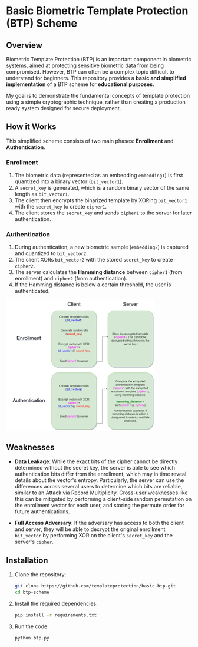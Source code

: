 # Basic Biometric Template Protection (BTP) Scheme

## Overview
Biometric Template Protection (BTP) is an important component in biometric systems, aimed at protecting sensitive biometric data from being compromised. However, BTP can often be a complex topic difficult to understand for beginners. This repository provides a **basic and simplified implementation** of a BTP scheme for **educational purposes**. 

My goal is to demonstrate the fundamental concepts of template protection using a simple cryptographic technique, rather than creating a production ready system designed for secure deployment.

## How it Works

This simplified scheme consists of two main phases: **Enrollment** and **Authentication**.

### Enrollment
1. The biometric data (represented as an embedding `embedding1`) is first quantized into a binary vector (`bit_vector1`).
2. A `secret_key` is generated, which is a random binary vector of the same length as `bit_vector1`.
3. The client then encrypts the binarized template by XORing `bit_vector1` with the `secret_key` to create `cipher1`.
4. The client stores the `secret_key` and sends `cipher1` to the server for later authentication.

### Authentication
1. During authentication, a new biometric sample (`embedding2`) is captured and quantized to `bit_vector2`.
2. The client XORs `bit_vector2` with the stored `secret_key` to create `cipher2`.
3. The server calculates the **Hamming distance** between `cipher1` (from enrollment) and `cipher2` (from authentication).
4. If the Hamming distance is below a certain threshold, the user is authenticated.

<a href="url"><img src="/Images/Scheme_Diagram.png" height='auto' width=80% ></a>


## Weaknesses
- **Data Leakage**: While the exact bits of the cipher cannot be directly determined without the secret key, the server is able to see which authentication bits differ from the enrollment, which may in time reveal details about the vector's entropy. Particularly, the server can use the differences across several users to determine which bits are reliable, similar to an Attack via Record Multiplicity. Cross-user weaknesses like this can be mitigated by performing a client-side random permutation on the enrollment vector for each user, and storing the permute order for future authentications. 

- **Full Access Adversary**: If the adversary has access to both the client and server, they will be able to decrypt the original enrollment `bit_vector` by performing XOR on the client's `secret_key` and the server's `cipher`.

## Installation

1. Clone the repository:
   ```bash
   git clone https://github.com/templateprotection/basic-btp.git
   cd btp-scheme
   ```

2. Install the required dependencies:
   ```bash
   pip install -r requirements.txt
   ```

4. Run the code:
   ```bash
   python btp.py
   ```
